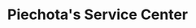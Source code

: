 ---
title: "Piechota's Service Center"
url: /allentown/piechotas-service-center/
shop: Autowerkstatt
---